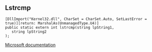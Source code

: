 ## Lstrcmp

```
[DllImport("Kernel32.dll", CharSet = CharSet.Auto, SetLastError = true)][return: MarshalAs(UnmanagedType.U4)]
public static extern int lstrcmp(string lpString1,
   string lpString2
);
```

[Microsoft documentation](TODO)
